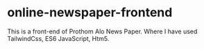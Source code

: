 # online-newspaper-frontend
This is a front-end of Prothom Alo News Paper. Where I have used TailwindCss, ES6 JavaScript, Htm5.
